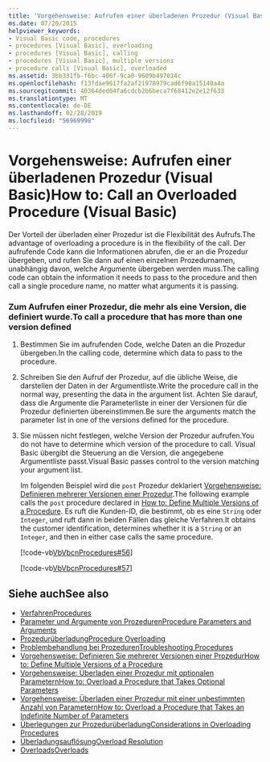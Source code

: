 ```yaml
---
title: 'Vorgehensweise: Aufrufen einer überladenen Prozedur (Visual Basic)'
ms.date: 07/20/2015
helpviewer_keywords:
- Visual Basic code, procedures
- procedures [Visual Basic], overloading
- procedures [Visual Basic], calling
- procedures [Visual Basic], multiple versions
- procedure calls [Visual Basic], overloaded
ms.assetid: 3bb331fb-f6bc-406f-9ca0-9609b497014c
ms.openlocfilehash: f13fdae9617fa2af21978979cad6f90a15140a4a
ms.sourcegitcommit: 40364ded04fa6cdcb2b6beca7f68412e2e12f633
ms.translationtype: MT
ms.contentlocale: de-DE
ms.lasthandoff: 02/28/2019
ms.locfileid: "56969998"
---
```

# <a name="how-to-call-an-overloaded-procedure-visual-basic"></a><span data-ttu-id="ea021-102">Vorgehensweise: Aufrufen einer überladenen Prozedur (Visual Basic)</span><span class="sxs-lookup"><span data-stu-id="ea021-102">How to: Call an Overloaded Procedure (Visual Basic)</span></span>
<span data-ttu-id="ea021-103">Der Vorteil der überladen einer Prozedur ist die Flexibilität des Aufrufs.</span><span class="sxs-lookup"><span data-stu-id="ea021-103">The advantage of overloading a procedure is in the flexibility of the call.</span></span> <span data-ttu-id="ea021-104">Der aufrufende Code kann die Informationen abrufen, die er an die Prozedur übergeben, und rufen Sie dann auf einen einzelnen Prozedurnamen, unabhängig davon, welche Argumente übergeben werden muss.</span><span class="sxs-lookup"><span data-stu-id="ea021-104">The calling code can obtain the information it needs to pass to the procedure and then call a single procedure name, no matter what arguments it is passing.</span></span>  
  
### <a name="to-call-a-procedure-that-has-more-than-one-version-defined"></a><span data-ttu-id="ea021-105">Zum Aufrufen einer Prozedur, die mehr als eine Version, die definiert wurde.</span><span class="sxs-lookup"><span data-stu-id="ea021-105">To call a procedure that has more than one version defined</span></span>  
  
1.  <span data-ttu-id="ea021-106">Bestimmen Sie im aufrufenden Code, welche Daten an die Prozedur übergeben.</span><span class="sxs-lookup"><span data-stu-id="ea021-106">In the calling code, determine which data to pass to the procedure.</span></span>  
  
2.  <span data-ttu-id="ea021-107">Schreiben Sie den Aufruf der Prozedur, auf die übliche Weise, die darstellen der Daten in der Argumentliste.</span><span class="sxs-lookup"><span data-stu-id="ea021-107">Write the procedure call in the normal way, presenting the data in the argument list.</span></span> <span data-ttu-id="ea021-108">Achten Sie darauf, dass die Argumente die Parameterliste in einer der Versionen für die Prozedur definierten übereinstimmen.</span><span class="sxs-lookup"><span data-stu-id="ea021-108">Be sure the arguments match the parameter list in one of the versions defined for the procedure.</span></span>  
  
3.  <span data-ttu-id="ea021-109">Sie müssen nicht festlegen, welche Version der Prozedur aufrufen.</span><span class="sxs-lookup"><span data-stu-id="ea021-109">You do not have to determine which version of the procedure to call.</span></span> <span data-ttu-id="ea021-110">Visual Basic übergibt die Steuerung an die Version, die angegebene Argumentliste passt.</span><span class="sxs-lookup"><span data-stu-id="ea021-110">Visual Basic passes control to the version matching your argument list.</span></span>  
  
     <span data-ttu-id="ea021-111">Im folgenden Beispiel wird die `post` Prozedur deklariert [Vorgehensweise: Definieren mehrerer Versionen einer Prozedur](./how-to-define-multiple-versions-of-a-procedure.md).</span><span class="sxs-lookup"><span data-stu-id="ea021-111">The following example calls the `post` procedure declared in [How to: Define Multiple Versions of a Procedure](./how-to-define-multiple-versions-of-a-procedure.md).</span></span> <span data-ttu-id="ea021-112">Es ruft die Kunden-ID, die bestimmt, ob es eine `String` oder `Integer`, und ruft dann in beiden Fällen das gleiche Verfahren.</span><span class="sxs-lookup"><span data-stu-id="ea021-112">It obtains the customer identification, determines whether it is a `String` or an `Integer`, and then in either case calls the same procedure.</span></span>  
  
     [!code-vb[VbVbcnProcedures#56](~/samples/snippets/visualbasic/VS_Snippets_VBCSharp/VbVbcnProcedures/VB/Class1.vb#56)]  
  
     [!code-vb[VbVbcnProcedures#57](~/samples/snippets/visualbasic/VS_Snippets_VBCSharp/VbVbcnProcedures/VB/Class1.vb#57)]  
  
## <a name="see-also"></a><span data-ttu-id="ea021-113">Siehe auch</span><span class="sxs-lookup"><span data-stu-id="ea021-113">See also</span></span>
- [<span data-ttu-id="ea021-114">Verfahren</span><span class="sxs-lookup"><span data-stu-id="ea021-114">Procedures</span></span>](./index.md)
- [<span data-ttu-id="ea021-115">Parameter und Argumente von Prozeduren</span><span class="sxs-lookup"><span data-stu-id="ea021-115">Procedure Parameters and Arguments</span></span>](./procedure-parameters-and-arguments.md)
- [<span data-ttu-id="ea021-116">Prozedurüberladung</span><span class="sxs-lookup"><span data-stu-id="ea021-116">Procedure Overloading</span></span>](./procedure-overloading.md)
- [<span data-ttu-id="ea021-117">Problembehandlung bei Prozeduren</span><span class="sxs-lookup"><span data-stu-id="ea021-117">Troubleshooting Procedures</span></span>](./troubleshooting-procedures.md)
- [<span data-ttu-id="ea021-118">Vorgehensweise: Definieren Sie mehrerer Versionen einer Prozedur</span><span class="sxs-lookup"><span data-stu-id="ea021-118">How to: Define Multiple Versions of a Procedure</span></span>](./how-to-define-multiple-versions-of-a-procedure.md)
- [<span data-ttu-id="ea021-119">Vorgehensweise: Überladen einer Prozedur mit optionalen Parametern</span><span class="sxs-lookup"><span data-stu-id="ea021-119">How to: Overload a Procedure that Takes Optional Parameters</span></span>](./how-to-overload-a-procedure-that-takes-optional-parameters.md)
- [<span data-ttu-id="ea021-120">Vorgehensweise: Überladen einer Prozedur mit einer unbestimmten Anzahl von Parametern</span><span class="sxs-lookup"><span data-stu-id="ea021-120">How to: Overload a Procedure that Takes an Indefinite Number of Parameters</span></span>](./how-to-overload-a-procedure-that-takes-an-indefinite-number-of-parameters.md)
- [<span data-ttu-id="ea021-121">Überlegungen zur Prozedurüberladung</span><span class="sxs-lookup"><span data-stu-id="ea021-121">Considerations in Overloading Procedures</span></span>](./considerations-in-overloading-procedures.md)
- [<span data-ttu-id="ea021-122">Überladungsauflösung</span><span class="sxs-lookup"><span data-stu-id="ea021-122">Overload Resolution</span></span>](./overload-resolution.md)
- [<span data-ttu-id="ea021-123">Overloads</span><span class="sxs-lookup"><span data-stu-id="ea021-123">Overloads</span></span>](../../../../visual-basic/language-reference/modifiers/overloads.md)
